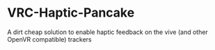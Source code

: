 # VRC-Haptic-Pancake
A dirt cheap solution to enable haptic feedback on the vive (and other OpenVR compatible) trackers
